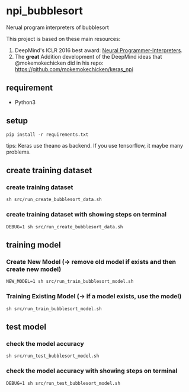 # npi_bubblesort
Nerual program interpreters of bubblesort

This project is based on these main resources:

1) DeepMind's ICLR 2016 best award: [Neural Programmer-Interpreters](https://arxiv.org/abs/1511.06279).
2) The <b>great</b> Addition development of the DeepMind ideas that @mokemokechicken did in his repo: https://github.com/mokemokechicken/keras_npi

requirement
-----------

* Python3

setup
-----

```
pip install -r requirements.txt
```
tips: Keras use theano as backend. If you use tensorflow, it maybe many problems.

create training dataset
-----------------------
### create training dataset
```
sh src/run_create_bubblesort_data.sh
```

### create training dataset with showing steps on terminal
```
DEBUG=1 sh src/run_create_bubblesort_data.sh
```

training model
------------------
### Create New Model (-> remove old model if exists and then create new model)
```
NEW_MODEL=1 sh src/run_train_bubblesort_model.sh
```

### Training Existing Model (-> if a model exists, use the model)
```
sh src/run_train_bubblesort_model.sh
```

test model
----------
### check the model accuracy
```
sh src/run_test_bubblesort_model.sh
```

### check the model accuracy with showing steps on terminal
```
DEBUG=1 sh src/run_test_bubblesort_model.sh
```
